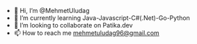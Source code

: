 - 👋 Hi, I’m @MehmetUludag
- 🌱 I’m currently learning Java-Javascript-C#(.Net)-Go-Python
- 💞️ I’m looking to collaborate on Patika.dev
- 📫 How to reach me mehmetuludag96@gmail.com


<!---
MehmetUludag/MehmetUludag is a ✨ special ✨ repository because its `README.md` (this file) appears on your GitHub profile.
You can click the Preview link to take a look at your changes.
--->
